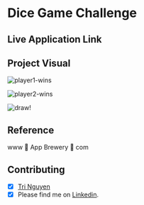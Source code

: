 # Dice Game Challenge

## Live Application Link

## Project Visual
![player1-wins](https://user-images.githubusercontent.com/71200950/192094174-3dea8d7b-c65f-4dcf-bbc9-0d282f147ca3.png)

![player2-wins](https://user-images.githubusercontent.com/71200950/192094263-4942cd9c-db1f-46cc-85ce-9080ce764166.png)


![draw!](https://user-images.githubusercontent.com/71200950/192094299-069e7229-08da-4a41-bfdd-cd61101234c2.png)

## Reference

www 🎲 App Brewery 🎲 com

## Contributing 

* [x] [Tri Nguyen](https://github.com/tringuyen1086)
* [x] Please find me on [Linkedin](https://www.linkedin.com/in/tri-nguyen-1086).
